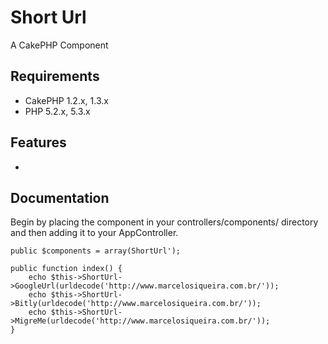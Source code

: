 # Short Url #

A CakePHP Component

## Requirements ##

* CakePHP 1.2.x, 1.3.x
* PHP 5.2.x, 5.3.x

## Features ##

*

## Documentation ##

Begin by placing the component in your controllers/components/ directory and then adding it to your AppController.

	public $components = array(ShortUrl');

	public function index() {
		echo $this->ShortUrl->GoogleUrl(urldecode('http://www.marcelosiqueira.com.br/'));
		echo $this->ShortUrl->Bitly(urldecode('http://www.marcelosiqueira.com.br/'));
		echo $this->ShortUrl->MigreMe(urldecode('http://www.marcelosiqueira.com.br/'));
	}
